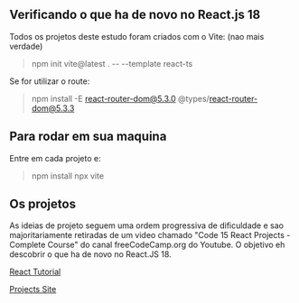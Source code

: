 ## Verificando o que ha de novo no React.js 18

Todos os projetos deste estudo foram criados com o Vite: (nao mais verdade)

> npm init vite@latest . -- --template react-ts

Se for utilizar o route:

> npm install -E react-router-dom@5.3.0 @types/react-router-dom@5.3.3

## Para rodar em sua maquina

Entre em cada projeto e:

> npm install
> npx vite

## Os projetos

As ideias de projeto seguem uma ordem progressiva de dificuldade e sao majoritariamente retiradas de um video chamado "Code 15 React Projects - Complete Course" do canal freeCodeCamp.org do Youtube. O objetivo eh descobrir o que ha de novo no React.JS 18.

[React Tutorial](https://youtu.be/iZhV0bILFb0)

[Projects Site](https://react-projects.netlify.app/)
